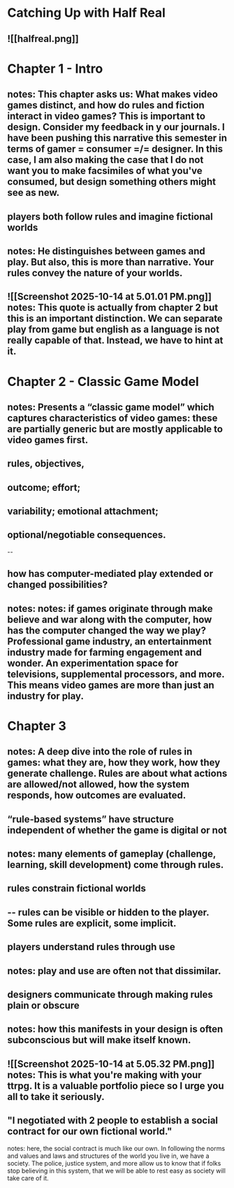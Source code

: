 # Catching Up with Half Real
![[halfreal.png]]
---
# Chapter 1 - Intro
notes: This chapter asks us: What makes video games distinct, and how do rules and fiction interact in video games? This is important to design. Consider my feedback in y our journals. I have been pushing this narrative this semester in terms of gamer = consumer =/= designer. In this case, I am also making the case that I do not want you to make facsimiles of what you've consumed, but design something others might see as new.
--
## players both follow rules  and imagine fictional worlds 
notes: He distinguishes between games and play. But also, this is more than narrative. Your rules convey the nature of your worlds.
--
![[Screenshot 2025-10-14 at 5.01.01 PM.png]]
notes: This quote is actually from chapter 2 but this is an important distinction. We can separate play from game but english as a language is not really capable of that. Instead, we have to hint at it. 
---
# Chapter 2 - Classic Game Model
notes: Presents a “classic game model” which captures characteristics of video games: these are partially generic but are mostly applicable to video games first.
--
## rules, objectives, 
## outcome; effort; 
## variability; emotional attachment; 
## optional/negotiable consequences. 
--
## how has computer-mediated play extended or changed possibilities? 
notes: notes: if games originate through make believe and war along with the computer, how has the computer changed the way we play? Professional game industry, an entertainment industry made for farming engagement and wonder. An experimentation space for televisions, supplemental processors, and more. This means video games are more than just an industry for play.
---
# Chapter 3
notes: A deep dive into the role of rules in games: what they are, how they work, how they generate challenge. Rules are about what actions are allowed/not allowed, how the system responds, how outcomes are evaluated. 
--
##  “rule‑based systems” have structure independent of whether the game is digital or not
notes: many elements of gameplay (challenge, learning, skill development) come through rules. 
--    
## rules constrain fictional worlds
--
rules can be visible or hidden to the player. Some rules are explicit, some implicit. 
--
## players understand rules through use
notes: play and use are often not that dissimilar. 
--
## designers communicate through making rules plain or obscure
notes: how this manifests in your design is often subconscious but will make itself known. 
--
![[Screenshot 2025-10-14 at 5.05.32 PM.png]]
notes: This is what you're making with your ttrpg. It is a valuable portfolio piece so I urge you all to take it seriously. 
--
## "I negotiated with 2 people to establish a social contract for our own fictional world."
notes: here, the social contract is much like our own. In following the norms and values and laws and structures of the world you live in, we have a society. The police, justice system, and more allow us to know that if folks stop believing in this system, that we will be able to rest easy as society will take care of it.


